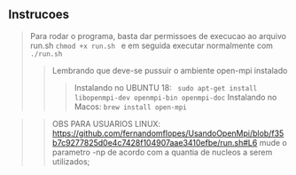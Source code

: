 ## Instrucoes

> Para rodar o programa, basta dar permissoes de execucao ao arquivo run.sh  ```chmod +x run.sh ``` e em seguida executar normalmente com ```./run.sh ```
>> Lembrando que deve-se pussuir o ambiente open-mpi instalado
>>> Instalando no UBUNTU 18: ``` sudo apt-get install libopenmpi-dev openmpi-bin openmpi-doc```
>>> Instalando no Macos: ``` brew install open-mpi ```

>> OBS PARA USUARIOS LINUX: https://github.com/fernandomflopes/UsandoOpenMpi/blob/f35b7c9277825d0e4c7428f104907aae3410efbe/run.sh#L6 mude o parametro -np de acordo com a quantia de nucleos a serem utilizados;
